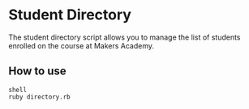 Student Directory
=============

The student directory script allows you to manage the list of students enrolled on the course at Makers Academy.

How to use
-------------

	shell
	ruby directory.rb